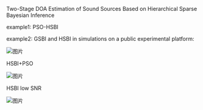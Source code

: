  Two-Stage DOA Estimation of Sound Sources Based on Hierarchical Sparse Bayesian Inference 
 
 example1: PSO-HSBI
 
 example2: GSBI and HSBI in simulations on a public experimental platform:
 
![图片](https://github.com/user-attachments/assets/bf7259db-57e2-478c-b49e-29544afb478f)

HSBI+PSO

![图片](https://github.com/user-attachments/assets/f83f181c-50cc-4475-8e40-52343ddeab0d)


HSBI low SNR

![图片](https://github.com/user-attachments/assets/00c893e1-04de-46c4-a445-f5ce2b09e671)

